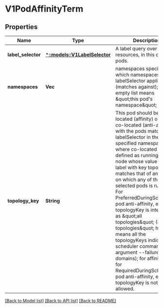 # V1PodAffinityTerm

## Properties
Name | Type | Description | Notes
------------ | ------------- | ------------- | -------------
**label_selector** | [***::models::V1LabelSelector**](v1.LabelSelector.md) | A label query over a set of resources, in this case pods. | [optional] [default to null]
**namespaces** | **Vec<String>** | namespaces specifies which namespaces the labelSelector applies to (matches against); null or empty list means \&quot;this pod&#39;s namespace\&quot; | [optional] [default to null]
**topology_key** | **String** | This pod should be co-located (affinity) or not co-located (anti-affinity) with the pods matching the labelSelector in the specified namespaces, where co-located is defined as running on a node whose value of the label with key topologyKey matches that of any node on which any of the selected pods is running. For PreferredDuringScheduling pod anti-affinity, empty topologyKey is interpreted as \&quot;all topologies\&quot; (\&quot;all topologies\&quot; here means all the topologyKeys indicated by scheduler command-line argument --failure-domains); for affinity and for RequiredDuringScheduling pod anti-affinity, empty topologyKey is not allowed. | [optional] [default to null]

[[Back to Model list]](../README.md#documentation-for-models) [[Back to API list]](../README.md#documentation-for-api-endpoints) [[Back to README]](../README.md)


